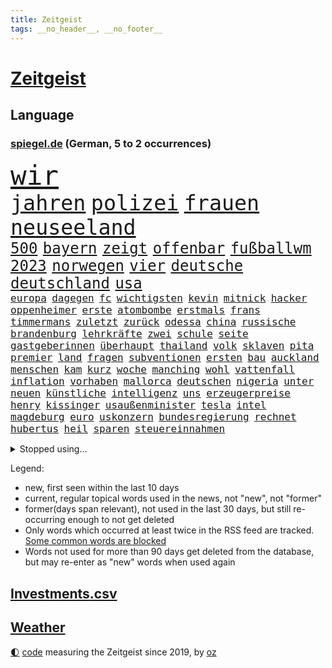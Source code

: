 ```yaml
---
title: Zeitgeist
tags: __no_header__, __no_footer__
---
```


# [Zeitgeist](https://oliz.io/zeitgeist/)

## Language

<h3><a href="https://www.spiegel.de" target="_blank">spiegel.de</a> (German, 5 to 2 occurrences)</h3>
<p style="font-family:monospace">
<span style="font-size:32pt"><a href="news_links.html#wir" class="current">wir</a></span>
<br>
<span style="font-size:25pt"><a href="news_links.html#jahren" class="current">jahren</a></span>
<span style="font-size:25pt"><a href="news_links.html#polizei" class="current">polizei</a></span>
<span style="font-size:25pt"><a href="news_links.html#frauen" class="current">frauen</a></span>
<span style="font-size:25pt"><a href="news_links.html#neuseeland" class="current">neuseeland</a></span>
<br>
<span style="font-size:18pt"><a href="news_links.html#500" class="current">500</a></span>
<span style="font-size:18pt"><a href="news_links.html#bayern" class="current">bayern</a></span>
<span style="font-size:18pt"><a href="news_links.html#zeigt" class="current">zeigt</a></span>
<span style="font-size:18pt"><a href="news_links.html#offenbar" class="current">offenbar</a></span>
<span style="font-size:18pt"><a href="news_links.html#fußballwm" class="current">fußballwm</a></span>
<span style="font-size:18pt"><a href="news_links.html#2023" class="current">2023</a></span>
<span style="font-size:18pt"><a href="news_links.html#norwegen" class="current">norwegen</a></span>
<span style="font-size:18pt"><a href="news_links.html#vier" class="current">vier</a></span>
<span style="font-size:18pt"><a href="news_links.html#deutsche" class="current">deutsche</a></span>
<span style="font-size:18pt"><a href="news_links.html#deutschland" class="current">deutschland</a></span>
<span style="font-size:18pt"><a href="news_links.html#usa" class="current">usa</a></span>
<br>
<span style="font-size:12pt"><a href="news_links.html#europa" class="current">europa</a></span>
<span style="font-size:12pt"><a href="news_links.html#dagegen" class="current">dagegen</a></span>
<span style="font-size:12pt"><a href="news_links.html#fc" class="current">fc</a></span>
<span style="font-size:12pt"><a href="news_links.html#wichtigsten" class="current">wichtigsten</a></span>
<span style="font-size:12pt"><a href="news_links.html#kevin" class="current">kevin</a></span>
<span style="font-size:12pt"><a href="news_links.html#mitnick" class="new">mitnick</a></span>
<span style="font-size:12pt"><a href="news_links.html#hacker" class="current">hacker</a></span>
<span style="font-size:12pt"><a href="news_links.html#oppenheimer" class="new">oppenheimer</a></span>
<span style="font-size:12pt"><a href="news_links.html#erste" class="current">erste</a></span>
<span style="font-size:12pt"><a href="news_links.html#atombombe" class="current">atombombe</a></span>
<span style="font-size:12pt"><a href="news_links.html#erstmals" class="current">erstmals</a></span>
<span style="font-size:12pt"><a href="news_links.html#frans" class="new">frans</a></span>
<span style="font-size:12pt"><a href="news_links.html#timmermans" class="new">timmermans</a></span>
<span style="font-size:12pt"><a href="news_links.html#zuletzt" class="current">zuletzt</a></span>
<span style="font-size:12pt"><a href="news_links.html#zurück" class="current">zurück</a></span>
<span style="font-size:12pt"><a href="news_links.html#odessa" class="current">odessa</a></span>
<span style="font-size:12pt"><a href="news_links.html#china" class="current">china</a></span>
<span style="font-size:12pt"><a href="news_links.html#russische" class="current">russische</a></span>
<span style="font-size:12pt"><a href="news_links.html#brandenburg" class="current">brandenburg</a></span>
<span style="font-size:12pt"><a href="news_links.html#lehrkräfte" class="current">lehrkräfte</a></span>
<span style="font-size:12pt"><a href="news_links.html#zwei" class="current">zwei</a></span>
<span style="font-size:12pt"><a href="news_links.html#schule" class="current">schule</a></span>
<span style="font-size:12pt"><a href="news_links.html#seite" class="current">seite</a></span>
<span style="font-size:12pt"><a href="news_links.html#gastgeberinnen" class="new">gastgeberinnen</a></span>
<span style="font-size:12pt"><a href="news_links.html#überhaupt" class="current">überhaupt</a></span>
<span style="font-size:12pt"><a href="news_links.html#thailand" class="current">thailand</a></span>
<span style="font-size:12pt"><a href="news_links.html#volk" class="current">volk</a></span>
<span style="font-size:12pt"><a href="news_links.html#sklaven" class="new">sklaven</a></span>
<span style="font-size:12pt"><a href="news_links.html#pita" class="new">pita</a></span>
<span style="font-size:12pt"><a href="news_links.html#premier" class="current">premier</a></span>
<span style="font-size:12pt"><a href="news_links.html#land" class="current">land</a></span>
<span style="font-size:12pt"><a href="news_links.html#fragen" class="current">fragen</a></span>
<span style="font-size:12pt"><a href="news_links.html#subventionen" class="current">subventionen</a></span>
<span style="font-size:12pt"><a href="news_links.html#ersten" class="current">ersten</a></span>
<span style="font-size:12pt"><a href="news_links.html#bau" class="current">bau</a></span>
<span style="font-size:12pt"><a href="news_links.html#auckland" class="new">auckland</a></span>
<span style="font-size:12pt"><a href="news_links.html#menschen" class="current">menschen</a></span>
<span style="font-size:12pt"><a href="news_links.html#kam" class="current">kam</a></span>
<span style="font-size:12pt"><a href="news_links.html#kurz" class="current">kurz</a></span>
<span style="font-size:12pt"><a href="news_links.html#woche" class="current">woche</a></span>
<span style="font-size:12pt"><a href="news_links.html#manching" class="new">manching</a></span>
<span style="font-size:12pt"><a href="news_links.html#wohl" class="current">wohl</a></span>
<span style="font-size:12pt"><a href="news_links.html#vattenfall" class="new">vattenfall</a></span>
<span style="font-size:12pt"><a href="news_links.html#inflation" class="current">inflation</a></span>
<span style="font-size:12pt"><a href="news_links.html#vorhaben" class="current">vorhaben</a></span>
<span style="font-size:12pt"><a href="news_links.html#mallorca" class="current">mallorca</a></span>
<span style="font-size:12pt"><a href="news_links.html#deutschen" class="current">deutschen</a></span>
<span style="font-size:12pt"><a href="news_links.html#nigeria" class="current">nigeria</a></span>
<span style="font-size:12pt"><a href="news_links.html#unter" class="current">unter</a></span>
<span style="font-size:12pt"><a href="news_links.html#neuen" class="current">neuen</a></span>
<span style="font-size:12pt"><a href="news_links.html#künstliche" class="current">künstliche</a></span>
<span style="font-size:12pt"><a href="news_links.html#intelligenz" class="current">intelligenz</a></span>
<span style="font-size:12pt"><a href="news_links.html#uns" class="current">uns</a></span>
<span style="font-size:12pt"><a href="news_links.html#erzeugerpreise" class="current">erzeugerpreise</a></span>
<span style="font-size:12pt"><a href="news_links.html#henry" class="current">henry</a></span>
<span style="font-size:12pt"><a href="news_links.html#kissinger" class="current">kissinger</a></span>
<span style="font-size:12pt"><a href="news_links.html#usaußenminister" class="current">usaußenminister</a></span>
<span style="font-size:12pt"><a href="news_links.html#tesla" class="current">tesla</a></span>
<span style="font-size:12pt"><a href="news_links.html#intel" class="current">intel</a></span>
<span style="font-size:12pt"><a href="news_links.html#magdeburg" class="current">magdeburg</a></span>
<span style="font-size:12pt"><a href="news_links.html#euro" class="current">euro</a></span>
<span style="font-size:12pt"><a href="news_links.html#uskonzern" class="current">uskonzern</a></span>
<span style="font-size:12pt"><a href="news_links.html#bundesregierung" class="current">bundesregierung</a></span>
<span style="font-size:12pt"><a href="news_links.html#rechnet" class="current">rechnet</a></span>
<span style="font-size:12pt"><a href="news_links.html#hubertus" class="current">hubertus</a></span>
<span style="font-size:12pt"><a href="news_links.html#heil" class="current">heil</a></span>
<span style="font-size:12pt"><a href="news_links.html#sparen" class="current">sparen</a></span>
<span style="font-size:12pt"><a href="news_links.html#steuereinnahmen" class="new">steuereinnahmen</a></span>
</p>
<details>
<summary>Stopped using...</summary>
<p class="former" style="font-size:12pt">
ausgebrochen(1002) alexej(1001) mainz(1001) nawalny(1001) williams(1001) besiegt(1000) bildern(1000) fischer(1000) führende(1000) sv(1000) verhandelt(1000) infektionen(999) teheran(999) mannschaft(998) registriert(998) st(998) you(998) gesunken(997) radikal(997) spuren(997) vergeben(997) vermehrt(997) versprach(997) aktuell(996) atmosphäre(996) berichterstattung(996) ändert(996) überzeugt(996) amerika(995) italiens(995) klagt(995) partie(995) sc(995) verwirrung(995) 37(994) 75(994) herzogin(994) schiff(994) summe(994) theater(994) trauer(994) version(994) 04(993) einstellen(993) gehe(993) jobs(993) korruption(993) witz(993) bernd(992) erinnerungen(992) eustaaten(992) fielen(992) holen(992) nahmen(992) prominente(992) stoßen(992) zahlung(992) george(991) hans(991) krankheit(991) reden(991) tieren(991) ursula(991) beachten(990) entlastet(990) entscheidend(990) fbi(990) ii(990) politischen(990) schwangere(990) veranstalter(990) anbieten(989) daraufhin(989) deutet(989) gegenteil(989) märz(989) bundestrainer(988) hotel(988) nutzte(988) premiere(988) ökonom(988) 29(987) stück(987) 33(986) beiträge(986) entscheidenden(986) oppositionelle(986) 32(985) auskunft(985) demonstrationen(985) leyen(985) venezuela(985) spekuliert(984) auswirkungen(983) lkw(983) wachstum(983) besuchen(982) eigentümer(982) haaland(982) vorgaben(982) wende(982) nah(981) enden(980) konkrete(980) lücke(980) verbände(980) ehepaar(979) aufarbeitung(978) geprägt(978) nase(977) amerikas(976) einnahmen(976) enge(976) schnellen(976) weckt(976) 28(975) sitzung(973) spitzenreiter(973) rechtzeitig(972) äußerte(972) top(971) politikerin(970) schrecken(970) angehörige(969) mitarbeiterin(964) vorwürfen(964) sportler(959) einblick(957) sarah(956) olympia(953) ausgaben(948) langem(936) gelangen(929) dankt(914) berichtete(903) 95(887) höheres(887) expräsidenten(871) zusammenbruch(860) josef(855) gewalttat(805) interessen(798) klimaaktivisten(795) gestanden(776) kontinent(757) müll(749) traditionelle(740) seither(739) kalte(726) 72(725) zwingen(720) insbesondere(719) cup(718) bedankt(713) vegas(704) dörfer(692) schwarz(689) parlaments(685) erkrankte(678) übertragen(677) drauf(676) liebsten(673) dax(672) börsen(670) verletzten(670) schlafen(666) mike(665) zorn(664) überraschende(658) irritiert(657) integration(653) royals(651) floyd(640) großbank(636) 15000(632) amtskollegen(629) energiekosten(629) zentralen(627) spezielle(624) wichtiges(624) beider(623) hendrik(621) kälte(621) verläuft(614) menschlichkeit(605) euländer(597) michel(591) netflixserie(591) zehnjähriger(580) waffenruhe(578) invasion(575) historischer(574) management(570) brennt(566) überlebten(564) bundesinnenministerin(558) flugzeugen(549) weltbekannt(546) gefechte(542) zusammenhalt(541) desto(536) verkündete(534) großbrand(533) unternehmens(531) handwerk(525) nutzten(525) spaltung(522) wahlrechtsreform(520) luftfahrt(516) schlacht(505) gekämpft(503) zugesagt(491) spiegeltitelstory(490) nebenbei(481) südamerika(480) fußballspiel(476) eingetroffen(474) bewusst(464) links(462) beben(460) drücken(459) modernen(459) ergab(457) nationalelf(455) starkes(455) angestellte(453) erlauben(452) indem(451) zuflucht(451) auslöser(443) zusätzlich(443) arbeitslosigkeit(438) klopp(434) tatverdächtiger(434) haare(432) ärztinnen(426) golden(425) ankara(412) sylt(408) exuspräsident(407) tiefer(398) europaparlament(397) save(394) erdoğans(393) 54(390) 21jähriger(388) irans(387) panne(382) 86(381) idol(381) tempel(380) profi(378) finde(376) feuert(375) olympiasiegerin(375) wohnmobil(375) rudert(374) unentschieden(373) polizeibeamte(371) partnerin(370) jemals(368) klarheit(368) finanzen(367) geste(366) kampagne(365) verteilen(365) uneins(364) demenz(360) eigenheim(359) formen(358) ungerecht(353) streikt(351) islamisten(350) musikerin(349) verbrauch(349) rechtliche(348) neueste(344) toilette(343) schottlands(341) aufbau(336) gerufen(335) zivile(335) original(334) gefüllt(333) seltsam(331) traten(331) importiert(330) moderator(329) zahlte(328) erkranken(325) manipulation(324) giorgia(323) meloni(323) professor(323) schreitet(323) sperren(323) ganzes(320) aufgewachsen(318) bach(318) ernstfall(309) aufzugeben(308) farben(308) gewässer(308) angler(305) nachspiel(302) richtete(302) chefredakteurin(301) machtmissbrauch(299) feierten(297) preisgekrönte(297) senders(296) bussen(294) granaten(292) 1400(288) raumfahrt(285) winzer(285) aufruhr(283) winzigen(282) halbzeit(281) verwandelt(281) wasserversorgung(280) frühling(274) bruch(273) treibhausgase(273) handball(271) pentagon(270) elektronische(269) legendär(269) persönlichen(268) verhältnissen(266) gefährlichsten(265) mögen(264) militärexperten(263) menschenrechtsaktivisten(262) wahlsieg(262) heizt(261) prien(261) schiffsverkehr(261) knappe(260) traditionell(260) meldungen(259) eröffnete(258) indonesien(256) abbruch(252) kopftuch(252) kampfpanzern(248) sexualstraftaten(246) lateinamerika(245) p(242) westküste(242) 49euroticket(241) befragung(241) dubai(241) hunderten(240) weltrangliste(239) fusion(237) billigt(236) widmen(236) digital(235) chinareise(233) antibiotika(232) bedienen(232) südafrikas(230) credit(228) bowie(227) zerschlagen(226) transportiert(224) drosseln(223) figuren(223) infantino(223) weltcup(223) überlebende(223) unesco(221) chefposten(220) damaligen(220) skepsis(220) airbus(217) eingestuft(217) mediathek(216) route(216) siegfried(216) gianni(213) wachsenden(213) abschiebungen(211) aufpassen(210) tomaten(210) eingerichtet(208) unterbringung(208) apotheken(207) mächtige(207) asylbewerber(206) überlassen(205) 2011(204) affen(203) auflaufen(202) banker(202) gefallene(200) geschosse(199) naturschützer(199) aggressiver(198) flaggen(198) missbrauchte(198) geerbt(196) satt(196) traut(195) einsatzkräften(194) escooter(193) aufgelöst(192) kinderzimmer(192) tauchte(192) parkplatz(191) al(190) community(188) kongo(185) ostafrika(185) philadelphia(185) pokal(185) tourismus(185) woke(185) eva(184) weltsport(184) naher(182) veränderte(182) zufriedener(180) amtsantritt(178) missbrauchsvorwürfen(178) stanley(178) verbraucht(178) stationen(176) untersagen(176) interessante(175) vorstand(175) brannten(174) verleger(173) 18jähriger(172) erlag(172) lebensgefahr(172) ludwig(172) ladung(171) radio(171) mandat(170) springen(170) stiehlt(170) todesopfern(170) bildzeitung(169) eindämmen(168) nervt(168) vornamen(167) landwirte(166) umfasst(166) bukarest(165) ertragen(164) gerungen(164) initiative(164) verschärfte(164) getragen(163) anhörung(162) prinzen(162) regierte(161) sprüche(161) unterirdische(161) event(160) übers(160) verteidigungsministeriums(159) wesentlich(159) baute(158) leopard(158) pferde(158) attackierte(157) nähert(157) nordamerika(156) neunzigerjahren(155) queensland(155) fahrbahn(154) leon(154) nochmals(153) junges(152) raketenangriff(152) abwanderung(151) aufgearbeitet(150) verschleppt(150) ausbilden(149) billy(149) kriegsgebiet(149) begleiter(148) belarussischer(148) neunjährigen(148) täuschung(148) nagelsmann(147) baumann(146) dom(146) vorzubereiten(146) bundesverteidigungsminister(145) dhl(145) fluggesellschaft(145) heiratsantrag(145) kennzeichnung(145) ländlichen(145) zerrissen(145) landtagswahl(144) oberstaatsanwalt(144) aufbruch(143) auslandsreise(143) sondervermögen(143) berlinbrandenburg(142) nicola(142) niederösterreich(141) segelboot(141) waffengesetze(141) bauarbeiten(140) karin(140) km/h(140) schleswigholsteins(140) terrorverdachts(139) wessen(139) augenhöhe(138) dfbpokal(138) geflossen(138) freiburger(137) kolumbianischen(137) limousine(137) rücksicht(137) dorfes(136) stausee(136) vermittler(136) 1600(135) sturgeon(135) fußstapfen(134) laufzeit(134) siedlung(134) spdspitzenkandidatin(133) uhren(133) weh(133) währte(133) dicht(132) pausen(132) spö(132) 2045(130) 31jähriger(130) bergung(130) ministerpräsidenten(130) regulieren(129) weltmeisterin(128) toll(127) universal(126) drittes(125) gebäuden(125) markiert(125) rechner(125) wiederaufnahme(125) zwölften(125) asylverfahren(124) topdiplomat(124) samsung(123) teufel(123) tui(123) zyklon(123) artillerie(122) reddit(122) siebenjähriger(122) feinstaub(121) gedanken(121) zerschlagung(121) historisch(120) rio(120) stürzten(120) warnte(120) klum(119) mediengruppe(119) rekonstruieren(119) rührt(119) afrikanische(118) mehrfacher(118) rheinische(118) stürme(118) affleck(117) championsleaguefinale(117) indigenen(117) bedecken(116) carlson(116) jünger(116) löscharbeiten(116) tragischen(116) tucker(116) austritt(115) konflikten(115) pflegeversicherung(115) atomwaffen(114) flieht(114) klimaaktivist(114) tony(114) verlegen(114) dominator(113) golfer(113) wasserknappheit(113) verstärken(112) fristen(111) mythen(111) wagenknechts(111) germany(110) klimastiftung(110) kommunistische(110) mv(110) verwüstet(110) schwersten(108) verbrennungsmotors(108) aufkommen(107) snp(107) verpassten(107) zerlegt(107) alassad(106) baschar(106) connecticut(106) dachten(106) reparieren(106) saied(106) wörter(106) hellt(105) gangster(104) wochenbeginn(104) genaue(102) goretzka(102) aschaffenburg(101) gerangel(101) versus(100) großzügige(99) jobcenter(99) medienmogul(99) schulkinder(99) ausweichen(98) denkmal(98) dürren(98) nikola(98) breiter(97) ebrahim(97) erfolgen(97) sabotageakt(97) vermögenswerte(97) anrufer(96) diplomatische(96) passant(96) erling(95) erwies(95) existenz(95) kopfüber(95) kurse(95) beides(94) kampfjet(94) machtwort(94) ticket(94) bestandsaufnahme(93) gewaltiger(93) gründung(93) ministerpräsidentenkonferenz(92) mordkommission(92) mögliches(92) schieben(92) sommerspielen(92) unrealistisch(92) zeitreise(92) ecuador(91) feindschaft(91) gesetzesänderung(91) rotterdam(91) senderchef(91) stundenweise(91) äußeren(91) 71jährige(90) bezichtigt(90) erfasste(90) holocaustmahnmal(90) linksfraktion(90) verkleinert(90) 49jährige(89) begründet(89) raubtier(89) stabilisieren(89) tropensturm(89) verschiedener(89) abberufung(88) bewährung(88) brillant(88) jpmorgan(88) kindheitserinnerungen(88) unverändert(88) gmbh(87) mr(87) vergessenheit(87) dfbnationalmannschaft(86) hinderte(86) lichtverschmutzung(86) länderspiele(86) ubs(86) vermarktet(86) dietrich(85) emqualifikation(85) flusswasser(85) referendum(85) schwimmbecken(85) beschuldigte(84) festgeklebt(84) involviert(84) kommissare(84) methamphetamin(84) pomp(84) thermofenster(84) vision(84) cringe(83) erkämpfte(83) exparteichef(83) großhandelspreise(83) irren(83) lebenden(83) riexinger(83) abschalteinrichtungen(82) computertechnik(82) erlösung(82) gesundheitlichen(82) hedgefonds(82) klassischer(82) kompromisse(82) pflegekräfte(82) verstößt(82) wirtschaftswachstum(82) containerschiffe(81) inflationär(81) unterbricht(81) abhängiger(80) ingenieure(80) klimakiller(80) monarch(80) rechtsstaat(80) wiegen(80) extremistische(79) geschwindigkeitsrekord(79) guinea(79) klimaschutzgesetz(79) kontroverses(79) kopfzerbrechen(79) schillernden(79) whistleblower(79) 146(78) amtsinhaber(78) funkstille(78) hochrangiger(78) kühe(78) liveblog(78) milizionäre(78) monopol(78) siebeneinhalb(78) trainerfrage(78) augenzeugen(77) droge(77) luftalarm(77) populisten(77) rundumschlag(77) wahlkampfveranstaltung(77) wirbelsturm(77) ängsten(77) anonymer(76) chatnachrichten(76) fußballverband(76) gefährte(76) gregg(76) görlitz(76) mainzer(76) schwimmstar(76) spätere(76) tiny(76) ausbreiten(75) fassaden(75) fifapräsident(75) geflüchteter(75) hinterließ(75) radprofi(75) wiederzulassung(75) angewendet(74) belegschaft(74) heftiges(74) legale(74) mitmachen(74) womit(74) zehnjährigen(74) exministerpräsident(73) lehmann(73) lukaku(73) romelu(73) eiszeit(72) ruhig(72) schenken(72) spieltisch(72) zusammengeschlossen(72) be(71) gerichtstermin(71) hassverbrechen(71) hexenjagd(71) karlheinz(71) lina(71) linksextremistin(71) würfel(71) 34jähriger(70) gedenkt(70) keinerlei(70) kichatbots(70) zielgruppe(70) heizungswende(69) hockenheim(69) kinderärzte(69) klimaschäden(69) kulturkampfs(69) seil(69) weggefährten(69) bundesstaaten(68) cosco(68) kremlkritiker(68) kröten(68) kutsche(68) meistverkaufte(68) missachtet(68) sekbeamte(68) verschlossenen(68) abgerutscht(67) gebrauchen(67) schwager(67) taktiken(67) unveröffentlichte(67) aufforderung(66) cia(66) cyberattacken(66) derisking(66) hergang(66) kennedys(66) machtmissbrauchs(66) orientierung(66) ausgezogen(65) drohgebärden(65) eupläne(65) kid(65) landgerichts(65) nervennahrung(65) unterkünften(65) wahlkampfmanöver(65) antrat(64) besteigen(64) einfamilienhaus(64) kampfflugzeugen(64) angezählt(63) großfeuer(63) nachbarschaftsstreit(63) schwelt(63) sonnenschutz(63) spürt(63) weltkriegsbombe(63) überzeugungen(62) ambitionierten(61) bundestagsvizepräsidentin(61) köchin(61) kürte(61) persönlichkeiten(61) fischerboot(60) haushaltsbuch(60) industrienationen(60) kinderarbeit(60) schlösser(60) sofortprogramm(60) bundesbehörden(59) färbt(59) herausragende(59) jüterbog(59) zunehmen(59) notbetrieb(58) parteitag(58) tenor(58) verarbeitet(58) berlusconis(57) diplomatenpass(57) fabian(57) hauptsächlich(57) khartum(57) sportart(57) bewerbung(56) denver(56) konfliktparteien(56) millionenhilfe(56) solarenergie(56) verhaltenstherapeutin(56) vollem(56) gefangenenaustausch(55) hinein(55) krefeld(55) kuba(55) look(55) abwärtstrend(54) bediente(54) halbleiter(54) heizungsstreit(54) könige(54) rechtskräftig(54) unterzeichnen(54) work(54) mikroplastik(53) offengelegt(53) übermäßige(53) 33jährigen(52) bemerkung(52) cyril(52) exhumiert(52) ramaphosa(52) vorbeugen(52) eingesammelt(51) erheblich(51) göttlichen(51) kurioses(51) nehme(51) neigt(51) verzerrt(51) windsors(51) kroatische(50) makeiev(50) schimpfen(50) schulleitungen(50) denkmäler(49) eindhoven(49) favorisierten(49) schulter(49) streikwelle(49) verbale(49) whale(49) bedient(48) benannt(48) life(48) motorräder(48) rechtsextremistisch(48) schikane(48) 1979(47) branchenverband(47) detonationen(47) mühe(47) protestierten(47) sachsenhausen(47) vorsieht(47) außenseiter(46) ebene(46) landesverband(46) drang(45) house(45) luca(45) bewerbungsverfahren(44) bewusste(44) birkner(44) einladen(44) landsmann(44) male(44) schätzen(44) usgeschichte(44) feine(43) kentert(43) krokodile(43) nordatlantik(43) sehnsuchtsorte(43) unterrichtet(43) übertragungsrechte(43) 1953(42) besprüht(42) chase(42) churchill(42) fertig(42) god(42) landesverbände(42) radprofis(42) raphael(42) schlucken(42) sparte(42) ultraleichtflugzeug(42) vernichtend(42) winston(42) effizienz(41) euaußengrenzen(41) raisi(41) tori(41) ussprinterin(41) wettert(41) wirtschaftsstaatssekretär(41) führender(40) innige(40) mehrfamilienhauses(40) mohammed(40) nebenan(40) triple(40) zusammenfassung(40) autobahngesellschaft(39) erderhitzung(39) fliegende(39) gleichaltrigen(39) innen(39) lennard(39) arbeitsunfall(38) badeunfall(38) creme(38) nuggets(38) produktionsfirma(38) staatskonzern(38) vergleicht(38) anfangsverdacht(37) autonome(37) brad(37) brienz(37) bud(37) durchleuchtet(37) heiratet(37) impfstoff(37) mitgliederversammlung(37) qual(37) schlagabtausch(37) spitzenkandidatin(37) transgenderinfluencerin(37) usbotschafter(37) zurücktreten(37) erneuerbarer(36) erobert(36) apotheker(35) flirt(35) schulleiter(35) versagt(35) absprung(34) außergerichtlich(34) härteren(34) höhlensystem(34) rushdie(34) salman(34) verlässlich(34) waldgebiet(34) wg(34) bereitschaft(33) erkundet(33) expremierminister(33) luhansk(33) mobilität(33) prosiebensat1(33) rundfunkanstalt(33) sicherheitsrisiko(33) tsv(33) abfahrt(32) achtjährigen(32) amtierenden(32) hinterlässt(32) schwerverletzten(32) verden(32) donezk(31) josephine(31) kulturgüter(31) schulischen(31) spendenaffäre(31) wortlaut(31) abgenommen(30) geländegewinne(30) konkretisiert(30) nächte(30) einbestellt(29) elektronik(29) klarer(29) kronprinz(29) kurzfristige(29) spree(29) verantwortlicher(29) verurteilen(29) bergsteiger(28) expremiers(28) fpöchef(28) gültig(28) konturen(28) mittelmaß(28) ungeschehen(28) zurückhalten(28) amis(27) begräbnis(27) chipherstellers(27) júnior(27) salvini(27) schlepper(27) uganda(27) vinícius(27) überwiegend(27) bundesrichterin(26) erkrankten(26) finaleinzug(26) handele(26) markenname(26) mitregieren(26) schlagersängerin(26) website(26) kurzer(25) zivilen(25) aachener(24) ehrgeiz(24) french(24) mexikanische(24) soros(24) bundestagsdebatte(23) cop28(23) drastische(23) f16(23) fahndete(23) finalserie(23) massensterben(23) pakt(23) ritt(23) sand(23) unterschied(23) windeln(23) annektieren(22) aufgeräumt(22) bdipräsident(22) bella(22) beschlagnahmen(22) betteln(22) hasskommentare(22) russwurm(22) schlucht(22) sensationellen(22) anerkennen(21) desaströse(21) grande(21) jokić(21) juliane(21) klopfen(21) raketenabwehr(21) seawatch(21) weine(21) batterie(20) direktes(20) feuerwehren(20) garage(20) klaut(20) schlinge(20) suchaktion(20) verteidigungsbündnis(20) 30jährigen(19) aufrüsten(19) autofreie(19) buhrufe(19) elend(19) hautkrebs(19) janlennard(19) koalitionäre(19) monaco(19) pfiffe(19) renommierten(19) schießerei(19) struff(19) dschungel(18) tierischer(18) wiederbelebt(17) würdigung(17) überlastete(17) alfallah(16) amtssitz(16) hallhuber(16) kürzeste(16) noor(16) pacino(16) stocken(16) strengen(16) erfolgsgeheimnis(15) kennengelernt(15) muskeln(15) nördlichen(15) spitzengehälter(15) ungleichheit(15) unwürdig(15) verwechslung(15) aufräumarbeiten(14) betreut(14) euasylreform(14) karikaturisten(14) pfiffen(14) prorussische(14) spotify(14) triumphe(14) vorbestraft(14) aufbewahren(13) brandbekämpfung(13) gelebt(13) saftig(13) schwerin(13) süßwasser(13) topteam(13) wendungen(13) überregionale(13) badenschier(12) demmer(12) einbringen(12) exbayerntrainer(12) klimafreundlich(12) liter(12) rausgeworfen(12) rummenigge(12) schuf(12) vorbilder(12) zealand(12) aftershowpartys(11) frauenfußball(11) gerettete(11) intendantin(11) kachowkadamms(11) kettensäge(11) kostenloses(11) pat(11)
</p>
</details>
<p>Legend:
<ul>
<li><span class="new">new</span>, first seen within the last 10 days</li>
<li><span class="current">current</span>, regular topical words used in the news, not "new", not "former"</li>
<li><span class="former">former(days span relevant)</span>, not used in the last 30 days, but still re-occurring enough to not get deleted</li>
<li>Only words which occurred at least twice in the RSS feed are tracked. <a href="language/filters.py">Some common words are blocked</a></li>
<li>Words not used for more than 90 days get deleted from the database, but may re-enter as "new" words when used again</li>
</ul>
</p>

## [Investments](investments.html)[.csv](investments.csv)

## [Weather](weather.html)

<footer>
<a href="javascript:toggleTheme()" class="nav">🌓</a>
<a href="https://github.com/ooz/zeitgeist">code</a> measuring the Zeitgeist since 2019, by <a href="https://oliz.io">oz</a>
</footer>
